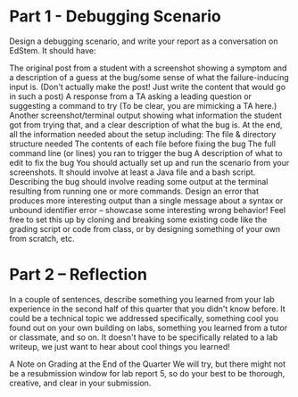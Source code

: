 # Part 1 - Debugging Scenario
Design a debugging scenario, and write your report as a conversation on EdStem. It should have:

The original post from a student with a screenshot showing a symptom and a description of a guess at the bug/some sense of what the failure-inducing input is. (Don't actually make the post! Just write the content that would go in such a post)
A response from a TA asking a leading question or suggesting a command to try (To be clear, you are mimicking a TA here.)
Another screenshot/terminal output showing what information the student got from trying that, and a clear description of what the bug is.
At the end, all the information needed about the setup including:
The file & directory structure needed
The contents of each file before fixing the bug
The full command line (or lines) you ran to trigger the bug
A description of what to edit to fix the bug
You should actually set up and run the scenario from your screenshots. It should involve at least a Java file and a bash script. Describing the bug should involve reading some output at the terminal resulting from running one or more commands. Design an error that produces more interesting output than a single message about a syntax or unbound identifier error – showcase some interesting wrong behavior! Feel free to set this up by cloning and breaking some existing code like the grading script or code from class, or by designing something of your own from scratch, etc.

# Part 2 – Reflection
In a couple of sentences, describe something you learned from your lab experience in the second half of this quarter that you didn't know before. It could be a technical topic we addressed specifically, something cool you found out on your own building on labs, something you learned from a tutor or classmate, and so on. It doesn't have to be specifically related to a lab writeup, we just want to hear about cool things you learned!

A Note on Grading at the End of the Quarter
We will try, but there might not be a resubmission window for lab report 5, so do your best to be thorough, creative, and clear in your submission.
